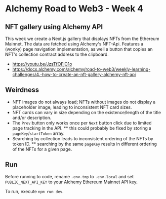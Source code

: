 # Alchemy Road to Web3 - Week 4
## NFT gallery using Alchemy API

This week we create a Next.js gallery that displays NFTs from the Ethereum Mainnet. The data are fetched using Alchemy's NFT-Api. Features a (wonky) page navigation implementation, as well a button that copies an NFT's collection contract address to the clipboard.

* https://youtu.be/JzsTfOFjC1o
* https://docs.alchemy.com/alchemy/road-to-web3/weekly-learning-challenges/4.-how-to-create-an-nft-gallery-alchemy-nft-api

## Weirdness
* NFT images do not always load; NFTs without images do not display a placeholder image, leading to inconsistent NFT card sizes.
* NFT cards can vary in size depending on the existence/length of the title and/or description.
* The `Prev` button only works once per `Next` button click due to limited page tracking in the API.
** this could probably be fixed by storing a `pageKey`/`startToken` array.
* Searching by collection leads to inconsistent ordering of the NFTs by token ID.
** searching by the same `pageKey` results in different ordering of the NFTs for a given page.

## Run
Before running to code, rename `.env.tmp` to `.env.local` and set `PUBLIC_NEXT_API_KEY` to your Alchemy Ethereum Mainnet API key.

To run, execute `npm run dev`.
